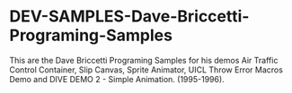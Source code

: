 DEV-SAMPLES-Dave-Briccetti-Programing-Samples
=============================================

This are the Dave Briccetti Programing Samples for his demos Air Traffic Control Container, Slip Canvas, Sprite Animator, UICL Throw Error Macros Demo and DIVE DEMO 2 - Simple Animation. (1995-1996).
